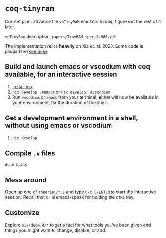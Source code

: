 # `coq-tinyram`

Current plan: advance the `vnTinyRAM` emulator in coq, figure out the rest of it later.

`vnTinyRam` description: `papers/TinyRAM-spec-2.000.pdf`

The implementation relies **heavily** on Xia et. al. 2020. Some code is plagiarized [see here](https://github.com/DeepSpec/InteractionTrees/blob/master/tutorial/Asm.v).

## Build and launch emacs or vscodium with coq available, for an interactive session

1. [Install `nix`](https://nixos.org/download.html)
2. `nix develop .#emacs` or `nix develop .#vscodium`
3. Run `vscodium` or `emacs` from your terminal, either will now be available in
   your environment, for the duration of the shell.

## Get a development environment in a shell, without using emacs or vscodium

1. `nix develop`

## Compile `.v` files

```sh
dune build
```

## Mess around

Open up one of `theories/*.v` and type `C-c C-ENTER` to start the interactive session. Recall that `C-` is emacs-speak for holding the `CTRL` key.

## Customize

Explore `nix/doom.d/*` to get a feel for what tools you've been given and things you might want to change, disable, or add.
